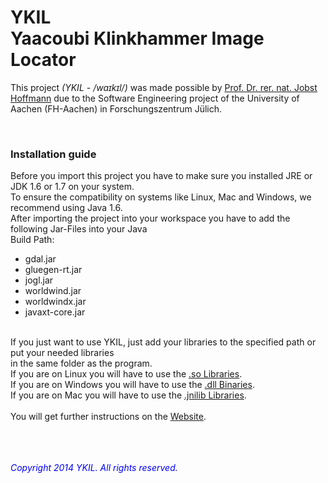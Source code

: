 YKIL<br />Yaacoubi Klinkhammer Image Locator
====

This project <em>(YKIL - /waɪkɪl/)</em> was made possible by <a href="http://www.fh-aachen.de/menschen/j.hoffmann.html">Prof. Dr. rer. nat. Jobst Hoffmann</a>
due to the Software Engineering project of the University of Aachen (FH-Aachen) in Forschungszentrum J&uuml;lich.

<br />
<h3>Installation guide</h3>
Before you import this project you have to make sure you installed JRE or JDK 1.6 or 1.7 on your system.<br />
To ensure the compatibility on systems like Linux, Mac and Windows, we recommend using Java 1.6.<br />
After importing the project into your workspace you have to add the following Jar-Files into your Java<br />
Build Path:<br />
<ul>
	<li>gdal.jar</li>
	<li>gluegen-rt.jar</li>
	<li>jogl.jar</li>
	<li>worldwind.jar</li>
	<li>worldwindx.jar</li>
	<li>javaxt-core.jar</li>
</ul><br />
If you just want to use YKIL, just add your libraries to the specified path or put your needed libraries<br />
in the same folder as the program.<br />
If you are on Linux you will have to use the <a href="http://klinkhammer.yaacoubi.com/lib/unix/">.so Libraries</a>.<br />
If you are on Windows you will have to use the <a href="http://klinkhammer.yaacoubi.com/lib/win/">.dll Binaries</a>.<br />
If you are on Mac you will have to use the <a href="http://klinkhammer.yaacoubi.com/lib/mac/">.jnilib Libraries</a>.<br /><br />
You will get further instructions on the <a href="http://klinkhammer.yaacoubi.com">Website</a>.<br /><br /><br /><br />

<em style="color:blue;">Copyright 2014 YKIL. All rights reserved.</em>
